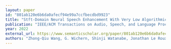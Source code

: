 ```yaml
---
layout: paper
id: "801ab120e6b6da0afecf94e99a7ccfbecdbd9923"
title: "Stft-Domain Neural Speech Enhancement With Very Low Algorithmic Latency"
publication: "IEEE/ACM Transactions on Audio, Speech, and Language Processing"
year: 2022
external_url: https://www.semanticscholar.org/paper/801ab120e6b6da0afecf94e99a7ccfbecdbd9923
authors: "Zhong-Qiu Wang, G. Wichern, Shinji Watanabe, Jonathan Le Roux"
---
```


